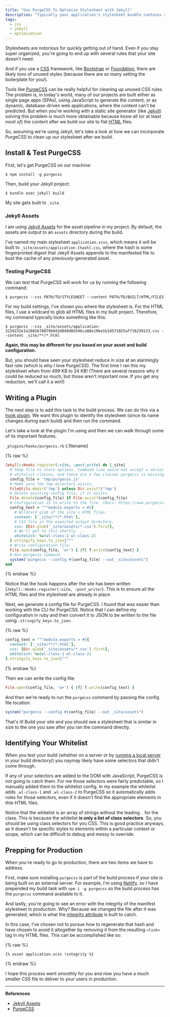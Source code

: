 ```yaml
---
title: "Use PurgeCSS To Optimize Stylesheet with Jekyll"
description: "Typically your application's stylesheet bundle contains several rules your site doesn't need. Here's how to use PurgeCSS to remove those unused styles when you're working on a Jekyll site."
tags:
  - css
  - jekyll
  - optimization
---
```


Stylesheets are notorious for quickly getting out of hand. Even if you stay super organized, you're going to end up with several rules that your site doesn't need.

And if you use a [CSS](/blog/wtf-is-css/) framework, like [Bootstrap](http://getbootstrap.com/) or [Foundation](https://foundation.zurb.com/), there are likely _tons_ of unused styles (because there are so many setting the boilerplate for you/).

Tools like [PurgeCSS](https://www.purgecss.com/) can be really helpful for cleaning up unused CSS rules. The problem is, in today's world, many of our projects are built either as single page apps (SPAs), using JavaScript to generate the content, or as dynamic, database-driven web applications, where the content can't be predicted. But when you're working with a static site generator (like [Jekyll](https://jekyllrb.com/)) solving this problem is much more obtainable because know all (or at least _most of_) the content after we build our site to flat [HTML](/blog/wtf-is-html/) files.

So, assuming we're using Jekyll, let's take a look at how we can incorporate PurgeCSS to clean up our stylesheet after we build.

## Install & Test PurgeCSS

First, let's get PurgeCSS on our machine:

    $ npm install -g purgecss

Then, build your Jekyll project:

    $ bundle exec jekyll build

My site gets built to `_site`.

### Jekyll Assets

I am using [Jekyll Assets](https://github.com/envygeeks/jekyll-assets) for the asset pipeline in my project. By default, the assets are output to an `assets` directory during the build.

I've named my main stylesheet `application.scss`, which means it will be built to `_site/assets/application-[hash].css`, where the hash is some fingerprinted digest that Jekyll Assets appends to the manifested file to bust the cache of any previously-generated asset.

### Testing PurgeCSS

We can test that PurgeCSS will work for us by running the following command:

    $ purgecss --css PATH/TO/STYLESHEET --content PATH/TO/BUILT/HTML/FILES

For my build settings, I've shown you where the stylesheet is. For the HTML files, I use a wildcard to glob all HTML files in my built project. Therefore, my command typically looks something like this:

    $ purgecss --css _site/assets/application-3159232e1e2881678879b9d3d049d8d34bca88e19be1b1d571025aff16239133.css --content _site/**/*.html

**Again, this may be different for you based on your asset and build configuration.**

But, you should have seen your stylesheet reduce in size at an alarmingly fast rate (which is why I love PurgeCSS). The first time I ran this my stylesheet when from 499 KB to 24 KB! (There are several reasons why it could be reduced so much, but those aren't important now. If you get any reduction, we'll call it a win!)

## Writing a Plugin

The next step is to add this task to the build process. We can do this via a [hook plugin](https://jekyllrb.com/docs/plugins/). We want this plugin to identify the stylesheet (since its name changes during each build) and then run the command.

Let's take a look at the plugin I'm using and then we can walk through some of its important features.

`_plugins/hooks/purgecss.rb` {.filename}

{% raw %}

```ruby
Jekyll::Hooks.register(:site, :post_write) do |_site|
  # Temp file to store options. Command line would not accept a series of
  # whitelist classes, and there are a few classes purgecss is missing.
  config_file = 'tmp/purgecss.js'
  # Make sure the tmp directory exists.
  FileUtils.mkdir('tmp') unless Dir.exist?('tmp')
  # Delete existing config file, if it exists.
  File.delete(config_file) if File.exist?(config_file)
  # Configuration JS to write to the file. (Docs: https://www.purgecss.com/configuration)
  config_text = """module.exports = #{{
    # Wildcard glob of the site's HTML files.
    content: ['_site/**/*.html'],
    # CSS file in the expected output directory.
    css: [Dir.glob('_site/assets/*.css').first],
    # We'll get to this shortly ...
    whitelist: %w(wl-class-1 wl-class-2)
  }.stringify_keys.to_json}"""
  # Write configuration file.
  File.open(config_file, 'w+') { |f| f.write(config_text) }
  # Run purgecss command.
  system("purgecss --config #{config_file} --out _site/assets")
end
```

{% endraw %}

Notice that the hook happens after the site has been written (`Jekyll::Hooks.register(:site, :post_write)`). This is to ensure all the HTML files and the stylesheet are already in place.

Next, we generate a config file for PurgeCSS. I found that was easier than working with the CLI for PurgeCSS. Notice that I can define my configuration in ruby and then convert it to JSON to be written to the file using `.stringify_keys.to_json`:

{% raw %}

```ruby
config_text = """module.exports = #{{
  content: ['_site/**/*.html'],
  css: [Dir.glob('_site/assets/*.css').first],
  whitelist: %w(wl-class-1 wl-class-2)
}.stringify_keys.to_json}"""
```

{% endraw %}

Then we can write the config file:

```ruby
File.open(config_file, 'w+') { |f| f.write(config_text) }
```

And then we're ready to run the `purgecss` command by passing the config file location:

```ruby
system("purgecss --config #{config_file} --out _site/assets")
```

That's it! Build your site and you should see a stylesheet that is similar in size to the one you saw after you ran the command directly.

## Identifying Your Whitelist

When you test your build (whether on a server or by [running a local server](/blog/run-local-web-server-ruby/) in your build directory/) you naymay likely have some selectors that didn't come through.

If any of your selectors are added to the DOM with JavaScript, PurgeCSS is not going to catch them. For me those selectors were fairly predictable, so I manually added them to the whitelist config. In my example the whitelist adds `.wl-class-1` and `.wl-class-2` to PurgeCSS so it automatically adds rules for those selectors, even if it doesn't find the appropriate elements in thte HTML files.

Notice that the whitelist is an array of strings without the leading `.` for the class. This is because the whitelist **is only a list of class selectors**. So, you should be using class selectors for you CSS. This is good practice anyways, as it doesn't tie specific styles to elements within a particular context or scope, which can be difficult to debug and messy to override.

## Prepping for Production

When you're ready to go to production, there are two items we have to address.

First, make sure installing `purgecss` is part of the build process if your site is being built on an external server. For example, I'm using [Netlify](https://www.netlify.com/), so I have prepended my build task with `npm i -g purgecss` so the build process has the `purgecss` command available to it.

And lastly, you're going to see an error with the integrity of the manifest stylesheet in production. Why? Because we changed the file after it was generated, which is what the [integrity attribute](https://developer.mozilla.org/en-US/docs/Web/Security/Subresource_Integrity) is built to catch.

In this case, I've chosen not to pursue how to regenerate that hash and have chosen to avoid it altogether by removing it from the resulting `<link>` tag in my HTML files. This can be accomplished like so:

{% raw %}

```liquid
{% asset application.scss !integrity %}
```

{% endraw %}

I hope this process went smoothly for you and now you have a much smaller CSS file to deliver to your users in production.

---

**References**

- [Jekyll Assets](https://github.com/envygeeks/jekyll-assets)
- [PurgeCSS](https://www.purgecss.com/)
